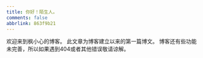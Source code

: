 ```yaml
---
title: 你好！陌生人。
comments: false
abbrlink: 863f9b21
---
```

欢迎来到枫小心的博客。
此文章为博客建立以来的第一篇博文。
博客还有些功能未完善，所以如果遇到404或者其他错误敬请谅解。